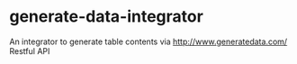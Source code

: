 # generate-data-integrator
An integrator to generate table contents via http://www.generatedata.com/ Restful API
